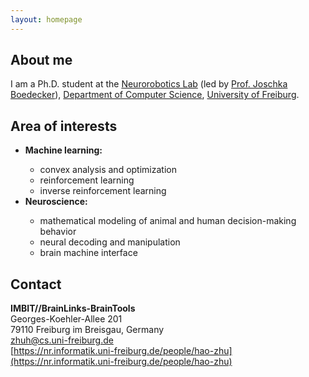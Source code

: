 ```yaml
---
layout: homepage
---
```


## About me

I am a Ph.D. student at the [Neurorobotics Lab](https://nr.informatik.uni-freiburg.de/welcome) (led by [Prof. Joschka Boedecker](https://nr.informatik.uni-freiburg.de/people/joschka-boedecker)), [Department of Computer Science](https://www.informatik.uni-freiburg.de/), [University of Freiburg](https://uni-freiburg.de/).

## Area of interests

<ul>
  <li><b>Machine learning:</b></li>
    <ul>
    <li>convex analysis and optimization</li>
    <li>reinforcement learning</li>
    <li>inverse reinforcement learning</li>
    </ul>
  <li><b>Neuroscience:</b></li>
    <ul>
    <li>mathematical modeling of animal and human decision-making behavior</li>
    <li>neural decoding and manipulation</li>
    <li>brain machine interface</li>
    </ul>
</ul>

## Contact

**IMBIT//BrainLinks-BrainTools**  
Georges-Koehler-Allee 201  
79110 Freiburg im Breisgau, Germany  
[zhuh@cs.uni-freiburg.de](mailto:zhuh@cs.uni-freiburg.de)  
[https://nr.informatik.uni-freiburg.de/people/hao-zhu](https://nr.informatik.uni-freiburg.de/people/hao-zhu)
